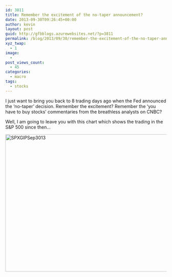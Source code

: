 ```yaml
---
id: 3811
title: Remember the excitement of the no-taper announcement?
date: 2013-09-30T09:26:45+00:00
author: kevin
layout: post
guid: http://gfbblogs.azurewebsites.net/?p=3811
permalink: /blog/2013/09/30/remember-the-excitement-of-the-no-taper-announcement/
xyz_twap:
  - 1
image:
  - 
post_views_count:
  - 45
categories:
  - macro
tags:
  - stocks
---
```

I just want to bring you back to 8 trading days ago when the Fed announced the &#8216;no-taper&#8217; decision. Remember the excitement? Remember the &#8216;you have to buy stocks&#8217; commentaries from the breathless analysts on CNBC?

Well, I am going to leave you with this chart which shows the trading in the S&P 500 since then…

<img style="margin-left: auto;margin-right: auto" title="SPXGIPSep3013.jpg" alt="SPXGIPSep3013" src="http://themacrotourist.com/blogs/2013/09/SPXGIPSep3013.jpg" width="600" height="429" border="0" />